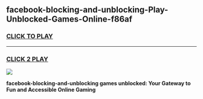 
## facebook-blocking-and-unblocking-Play-Unblocked-Games-Online-f86af
<h3>
<a href="https://premium76.site?title=facebook-blocking-and-unblocking&ref=25A">CLICK TO PLAY</a></h3>
<hr>

<h3>
<a href="https://premium76.site?title=facebook-blocking-and-unblocking&ref=25A">CLICK 2 PLAY</a>
  
</h3>

<a href="https://premium76.site?title=facebook-blocking-and-unblocking&ref=25A"><img src="https://clearcache.store/games.png"></a>


**facebook-blocking-and-unblocking games unblocked: Your Gateway to Fun and Accessible Online Gaming**
